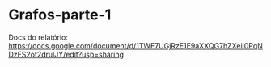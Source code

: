 # Grafos-parte-1


Docs do relatório: https://docs.google.com/document/d/1TWF7UGjRzE1E9aXXQG7hZXeii0PqNDzFS2ot2drulJY/edit?usp=sharing
